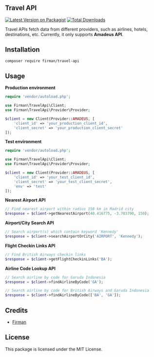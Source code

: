 ## Travel API

[![Latest Version on Packagist](https://img.shields.io/packagist/v/firman/travel-api.svg)](https://packagist.org/packages/firman/travel-api)
[![Total Downloads](https://img.shields.io/packagist/dt/firman/travel-api.svg)](https://packagist.org/packages/firman/travel-api)

Travel APIs fetch data from different providers, such as airlines, hotels, destinations, etc. Currently, it only supports **Amadeus API**.

## Installation

```bash
composer require firman/travel-api
```

## Usage

**Production environment**
```php
require 'vendor/autoload.php';

use Firman\TravelApi\Client;
use Firman\TravelApi\Provider\Provider;

$client = new Client(Provider::AMADEUS, [
    'client_id' => 'your_production_client_id',
    'client_secret' => 'your_production_client_secret'
]);
```

**Test environment**
```php
require 'vendor/autoload.php';

use Firman\TravelApi\Client;
use Firman\TravelApi\Provider\Provider;

$client = new Client(Provider::AMADEUS, [
    'client_id' => 'your_test_client_id',
    'client_secret' => 'your_test_client_secret',
    'env' => 'test'
]);
```

**Nearest Airport API**
```php
// Find nearest airport within radius 150 km in Madrid city
$response = $client->getNearestAirport(40.416775, -3.703790, 150);
```

**Airport/City Search API**
```php
// Search airport(s) which contain keyword 'Kennedy'
$response = $client->searchAirportOrCity('AIRPORT', 'Kennedy');
```

**Flight Checkin Links API**
```php
// Find British Airways checkin links
$response = $client->getFlightCheckinLinks('BA');
```

**Airline Code Lookup API**
```php
// Search airline by code for Garuda Indonesia
$response = $client->findAirlineByCode('GA');

// Search airline by code for British Airways and Garuda Indonesia
$response = $client->findAirlineByCode(['BA', 'GA']);
```

## Credits

- [Firman](https://github.com/jscoder-io)

## License

This package is licensed under the MIT License.